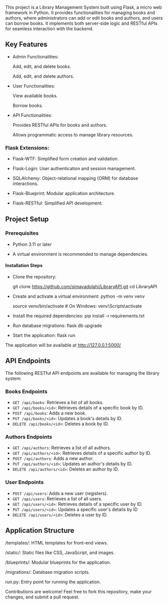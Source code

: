 This project is a Library Management System built using Flask, a micro web framework in Python. It provides functionalities for managing books and authors, where administrators can add or edit books and authors, and users can borrow books. It implements both server-side logic and RESTful APIs for seamless interaction with the backend.

## Key Features

- Admin Functionalities:

  Add, edit, and delete books.

  Add, edit, and delete authors.

- User Functionalities:

  View available books.

  Borrow books.

- API Functionalities:

  Provides RESTful APIs for books and authors.

  Allows programmatic access to manage library resources.

### Flask Extensions:

- Flask-WTF: Simplified form creation and validation.

- Flask-Login: User authentication and session management.

- SQLAlchemy: Object-relational mapping (ORM) for database interactions.

- Flask-Blueprint: Modular application architecture.

- Flask-RESTful: Simplified API development.

## Project Setup

### Prerequisites

- Python 3.11 or later

- A virtual environment is recommended to manage dependencies.

#### Installation Steps

- Clone the repository:

  git clone https://github.com/simayadolahi/LibraryAPI.git
  cd LibraryAPI

- Create and activate a virtual environment:
  python -m venv venv
  
  source venv/bin/activate   # On Windows: venv\Scripts\activate
  
- Install the required dependencies: 
  pip install -r requirements.txt
- Run database migrations: 
  flask db upgrade
- Start the application: 
  flask run

The application will be available at http://127.0.0.1:5000/

## API Endpoints

The following RESTful API endpoints are available for managing the library system:

### Books Endpoints
- `GET /api/books`: Retrieves a list of all books.
- `GET /api/books/<id>`: Retrieves details of a specific book by ID.
- `POST /api/books`: Adds a new book.
- `PUT /api/books/<id>`: Updates a book's details by ID.
- `DELETE /api/books/<id>`: Deletes a book by ID.

### Authors Endpoints
- `GET /api/authors`: Retrieves a list of all authors.
- `GET /api/authors/<id>`: Retrieves details of a specific author by ID.
- `POST /api/authors`: Adds a new author.
- `PUT /api/authors/<id>`: Updates an author's details by ID.
- `DELETE /api/authors/<id>`: Deletes an author by ID.

### User Endpoints
- `POST /api/users`: Adds a new user (registers).
- `GET /api/users`: Retrieves a list of all users.
- `GET /api/users/<id>`: Retrieves details of a specific user by ID.
- `PUT /api/users/<id>`: Updates a specific user's details by ID
- `DELETE /api/users/<id>`: Deletes a user by ID.

## Application Structure

/templates/: HTML templates for front-end views.

/static/: Static files like CSS, JavaScript, and images.

/blueprints/: Modular blueprints for the application.

/migrations/: Database migration scripts.

run.py: Entry point for running the application.

Contributions are welcome! Feel free to fork this repository, make your changes, and submit a pull request.


